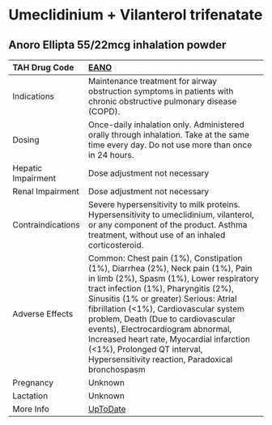 # Umeclidinium + Vilanterol trifenatate

## Anoro Ellipta 55/22mcg inhalation powder

| TAH Drug Code      | [EANO](https://www.tahsda.org.tw/drugs/hissearch.php?drug_code=EANO)                                                                                                                                                                                                                                                                                                                                                                                             |
|:-------------------|:-----------------------------------------------------------------------------------------------------------------------------------------------------------------------------------------------------------------------------------------------------------------------------------------------------------------------------------------------------------------------------------------------------------------------------------------------------------------|
| Indications        | Maintenance treatment for airway obstruction symptoms in patients with chronic obstructive pulmonary disease (COPD).                                                                                                                                                                                                                                                                                                                                             |
| Dosing             | Once-daily inhalation only. Administered orally through inhalation. Take at the same time every day. Do not use more than once in 24 hours.                                                                                                                                                                                                                                                                                                                      |
| Hepatic Impairment | Dose adjustment not necessary                                                                                                                                                                                                                                                                                                                                                                                                                                    |
| Renal Impairment   | Dose adjustment not necessary                                                                                                                                                                                                                                                                                                                                                                                                                                    |
| Contraindications  | Severe hypersensitivity to milk proteins. Hypersensitivity to umeclidinium, vilanterol, or any component of the product. Asthma treatment, without use of an inhaled corticosteroid.                                                                                                                                                                                                                                                                             |
| Adverse Effects    | Common: Chest pain (1%), Constipation (1%), Diarrhea (2%), Neck pain (1%), Pain in limb (2%), Spasm (1%), Lower respiratory tract infection (1%), Pharyngitis (2%), Sinusitis (1% or greater) Serious: Atrial fibrillation (<1%), Cardiovascular system problem, Death (Due to cardiovascular events), Electrocardiogram abnormal, Increased heart rate, Myocardial infarction (<1%), Prolonged QT interval, Hypersensitivity reaction, Paradoxical bronchospasm |
| Pregnancy          | Unknown                                                                                                                                                                                                                                                                                                                                                                                                                                                          |
| Lactation          | Unknown                                                                                                                                                                                                                                                                                                                                                                                                                                                          |
| More Info          | [UpToDate](https://www.uptodate.com/contents/umeclidinium-and-vilanterol-trifenatate-drug-information)                                                                                                                                                                                                                                                                                                                                                           |


